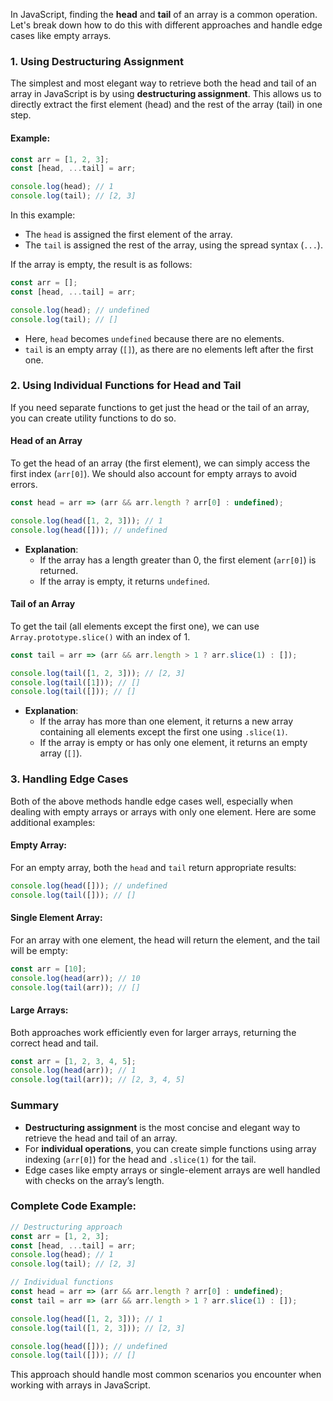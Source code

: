 In JavaScript, finding the **head** and **tail** of an array is a common operation. Let's break down how to do this with different approaches and handle edge cases like empty arrays.

### 1. **Using Destructuring Assignment**

The simplest and most elegant way to retrieve both the head and tail of an array in JavaScript is by using **destructuring assignment**. This allows us to directly extract the first element (head) and the rest of the array (tail) in one step.

#### Example:

```javascript
const arr = [1, 2, 3];
const [head, ...tail] = arr;

console.log(head); // 1
console.log(tail); // [2, 3]
```

In this example:
- The `head` is assigned the first element of the array.
- The `tail` is assigned the rest of the array, using the spread syntax (`...`).

If the array is empty, the result is as follows:

```javascript
const arr = [];
const [head, ...tail] = arr;

console.log(head); // undefined
console.log(tail); // []
```

- Here, `head` becomes `undefined` because there are no elements.
- `tail` is an empty array (`[]`), as there are no elements left after the first one.

### 2. **Using Individual Functions for Head and Tail**

If you need separate functions to get just the head or the tail of an array, you can create utility functions to do so.

#### **Head of an Array**

To get the head of an array (the first element), we can simply access the first index (`arr[0]`). We should also account for empty arrays to avoid errors.

```javascript
const head = arr => (arr && arr.length ? arr[0] : undefined);

console.log(head([1, 2, 3])); // 1
console.log(head([])); // undefined
```

- **Explanation**:
  - If the array has a length greater than 0, the first element (`arr[0]`) is returned.
  - If the array is empty, it returns `undefined`.

#### **Tail of an Array**

To get the tail (all elements except the first one), we can use `Array.prototype.slice()` with an index of 1.

```javascript
const tail = arr => (arr && arr.length > 1 ? arr.slice(1) : []);

console.log(tail([1, 2, 3])); // [2, 3]
console.log(tail([1])); // []
console.log(tail([])); // []
```

- **Explanation**:
  - If the array has more than one element, it returns a new array containing all elements except the first one using `.slice(1)`.
  - If the array is empty or has only one element, it returns an empty array (`[]`).

### 3. **Handling Edge Cases**

Both of the above methods handle edge cases well, especially when dealing with empty arrays or arrays with only one element. Here are some additional examples:

#### Empty Array:

For an empty array, both the `head` and `tail` return appropriate results:

```javascript
console.log(head([])); // undefined
console.log(tail([])); // []
```

#### Single Element Array:

For an array with one element, the head will return the element, and the tail will be empty:

```javascript
const arr = [10];
console.log(head(arr)); // 10
console.log(tail(arr)); // []
```

#### Large Arrays:

Both approaches work efficiently even for larger arrays, returning the correct head and tail.

```javascript
const arr = [1, 2, 3, 4, 5];
console.log(head(arr)); // 1
console.log(tail(arr)); // [2, 3, 4, 5]
```

### Summary

- **Destructuring assignment** is the most concise and elegant way to retrieve the head and tail of an array.
- For **individual operations**, you can create simple functions using array indexing (`arr[0]`) for the head and `.slice(1)` for the tail.
- Edge cases like empty arrays or single-element arrays are well handled with checks on the array’s length.

### Complete Code Example:

```javascript
// Destructuring approach
const arr = [1, 2, 3];
const [head, ...tail] = arr;
console.log(head); // 1
console.log(tail); // [2, 3]

// Individual functions
const head = arr => (arr && arr.length ? arr[0] : undefined);
const tail = arr => (arr && arr.length > 1 ? arr.slice(1) : []);

console.log(head([1, 2, 3])); // 1
console.log(tail([1, 2, 3])); // [2, 3]

console.log(head([])); // undefined
console.log(tail([])); // []
```

This approach should handle most common scenarios you encounter when working with arrays in JavaScript.